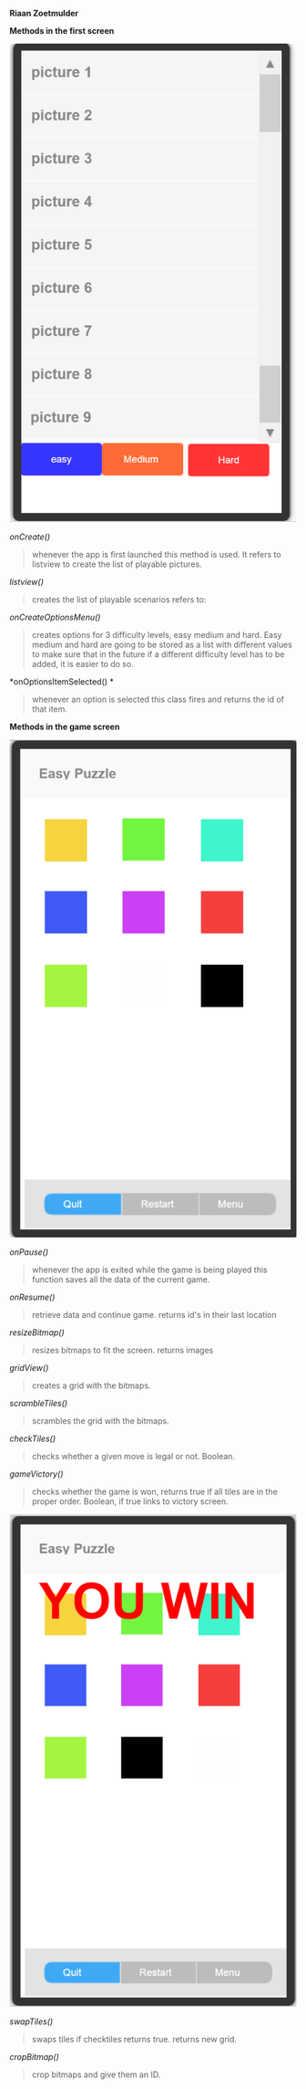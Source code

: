**Riaan Zoetmulder**


**Methods in the first screen**

![Alt text](https://github.com/RiaanZoetmulder/RiaanAppStudio/blob/master/screenshot/openingsscherm.png "First Screen")

*onCreate()*
> whenever the app is first launched this method is used. It refers to listview to create the list of playable pictures.

*listview()* 
> creates the list of playable scenarios refers to:

*onCreateOptionsMenu()*
> creates options for 3 difficulty levels, easy medium and hard. Easy medium and hard are going to be stored as a list with 
different values to make sure that in the future if a different difficulty level has to be added, it is easier to do so.

*onOptionsItemSelected() *
> whenever an option is selected this class fires and returns the id of that item. 

**Methods in the game screen**

![Alt text](https://github.com/RiaanZoetmulder/RiaanAppStudio/blob/master/screenshot/speelscherm.png "Game Screen")

*onPause()*
> whenever the app is exited while the game is being played this function saves all the data of the current game.

*onResume()*
> retrieve data and continue game. returns id's in their last location

*resizeBitmap()*
> resizes bitmaps to fit the screen. returns images

*gridView()* 
> creates a grid with the bitmaps.

*scrambleTiles()*
> scrambles the grid with the bitmaps. 

*checkTiles()* 
> checks whether a given move is legal or not. Boolean.

*gameVictory()*
> checks whether the game is won, returns true if all tiles are in the proper order. Boolean, if true links to victory screen.

![Alt text](https://github.com/RiaanZoetmulder/RiaanAppStudio/blob/master/screenshot/winscherm.png "Victory screen")

*swapTiles()* 
> swaps tiles if checktiles returns true. returns new grid.

*cropBitmap()*
> crop bitmaps and give them an ID.
